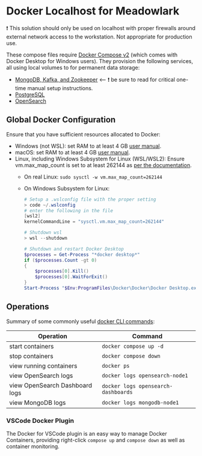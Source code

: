# Docker Localhost for Meadowlark

:exclamation: This solution should only be used on localhost with proper firewalls around
external network access to the workstation. Not appropriate for production use.

These compose files require [Docker Compose v2](https://github.com/docker/compose)
(which comes with Docker Desktop for Windows users). They provision the following
services, all using local volumes to for permanent data storage:

* [MongoDB, Kafka, and Zookeeper](../backends/meadowlark-mongodb-backend/docker/readme.md) <-- :exclamation: be sure to read
  for critical one-time manual setup instructions.
* [PostgreSQL](../backends/meadowlark-postgresql-backend/docker/readme.md)
* [OpenSearch](../backends/meadowlark-opensearch-backend/docker/readme.md)

## Global Docker Configuration

Ensure that you have sufficient resources allocated to Docker:

* Windows (not WSL): set RAM to at least 4 GB [user manual](https://docs.docker.com/desktop/windows/).
* macOS: set RAM to at least 4 GB [user manual](https://docs.docker.com/desktop/mac/).
* Linux, including Windows Subsystem for Linux (WSL/WSL2): Ensure vm.max_map_count is set to at least 262144 as [per the
  documentation](https://opensearch.org/docs/opensearch/install/important-settings/).
  * On real Linux: ```sudo sysctl -w vm.max_map_count=262144```
  * On Windows Subsystem for Linux:

    ```powershell
    # Setup a .wslconfig file with the proper setting
    > code ~/.wslconfig
    # enter the following in the file
    [wsl2]
    kernelCommandLine = "sysctl.vm.max_map_count=262144"

    # Shutdown wsl
    > wsl --shutdown

    # Shutdown and restart Docker Desktop
    $processes = Get-Process "*docker desktop*"
    if ($processes.Count -gt 0)
    {
        $processes[0].Kill()
        $processes[0].WaitForExit()
    }
    Start-Process "$Env:ProgramFiles\Docker\Docker\Docker Desktop.exe"
    ```

## Operations

Summary of some commonly useful [docker CLI
commands](https://docs.docker.com/engine/reference/commandline/cli/):

| Operation                      | Command                             |
| ------------------------------ | ----------------------------------- |
| start containers               | `docker compose up -d`              |
| stop containers                | `docker compose down`               |
| view running containers        | `docker ps`                         |
| view OpenSearch logs           | `docker logs opensearch-node1`      |
| view OpenSearch Dashboard logs | `docker logs opensearch-dashboards` |
| view MongoDB logs              | `docker logs mongodb-node1`         |

### VSCode Docker Plugin

The Docker for VSCode plugin is an easy way to manage Docker Containers, providing right-click
`compose up` and `compose down` as well as container monitoring.
